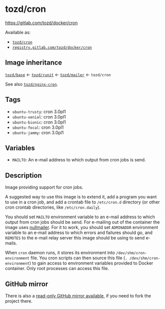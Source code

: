 # tozd/cron

<https://gitlab.com/tozd/docker/cron>

Available as:

- [`tozd/cron`](https://hub.docker.com/r/tozd/cron)
- [`registry.gitlab.com/tozd/docker/cron`](https://gitlab.com/tozd/docker/cron/container_registry)

## Image inheritance

[`tozd/base`](https://gitlab.com/tozd/docker/base) ← [`tozd/runit`](https://gitlab.com/tozd/docker/runit) ← [`tozd/mailer`](https://gitlab.com/tozd/docker/mailer) ← `tozd/cron`

See also [`tozd/nginx-cron`](https://gitlab.com/tozd/docker/nginx-cron).

## Tags

- `ubuntu-trusty`: cron 3.0pl1
- `ubuntu-xenial`: cron 3.0pl1
- `ubuntu-bionic`: cron 3.0pl1
- `ubuntu-focal`: cron 3.0pl1
- `ubuntu-jammy`: cron 3.0pl1

## Variables

- `MAILTO`: An e-mail address to which output from cron jobs is send.

## Description

Image providing support for cron jobs.

A suggested way to use this image is to extend it, add a program you want
to use in a cron job, and add a crontab file to `/etc/cron.d` directory
(or other cron crontab directories, like `/etc/cron.daily`).

You should set `MAILTO` environment variable to an e-mail address to which output from cron jobs should be send.
For e-mailing out of the container the image uses [nullmailer](http://untroubled.org/nullmailer/).
For it to work, you should set `ADMINADDR` environment variable to an e-mail address to which errors and failures should
go, and `REMOTES` to the e-mail relay server this image should be using to send e-mails.

When `cron` daemon runs, it stores its environment into `/dev/shm/cron-environment` file.
You cron scripts can then source this file (`. /dev/shm/cron-environment`) to gain access
to environment variables provided to Docker container. Only root processes can access this file.

## GitHub mirror

There is also a [read-only GitHub mirror available](https://github.com/tozd/docker-cron),
if you need to fork the project there.
